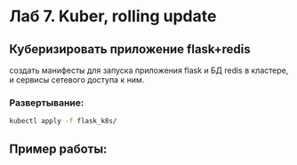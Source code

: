 # Лаб 7. Kuber, rolling update

## Куберизировать приложение flask+redis

создать манифесты для запуска приложения flask и БД redis в кластере, и сервисы сетевого доступа к ним.

### Развертывание:
```bash
kubectl apply -f flask_k8s/
```

## Пример работы:
